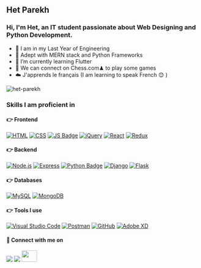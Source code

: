 
## Het Parekh
### Hi, I'm Het, an IT student passionate about Web Designing and Python Development.

- 🏦 I am in my Last Year of Engineering
- 🌱 Adept with MERN stack and Python Frameworks
- :blue_book: I’m currently learning Flutter
- 👯 We can connect on Chess.com♟ to play some games
- :cloud: J'apprends le français (I am learning to speak French :blush: )

<p align="left"> <img src="https://komarev.com/ghpvc/?username=het-parekh" alt="het-parekh" /> </p> 

### Skills I am proficient in

#### :point_right: Frontend
[![HTML](https://img.shields.io/badge/HTML5-E34F26?style=for-the-badge&logo=html5&logoColor=white)](https://en.wikipedia.org/wiki/HTML)
[![CSS](https://img.shields.io/badge/CSS3-1572B6?style=for-the-badge&logo=css3&logoColor=white)](https://en.wikipedia.org/wiki/CSS)
[![JS Badge](https://img.shields.io/badge/JavaScript-323330?style=for-the-badge&logo=javascript&logoColor=F7DF1E)](https://developer.mozilla.org/en-US/docs/Web/JavaScript)
[![jQuery](https://img.shields.io/badge/jquery-%230769AD.svg?style=for-the-badge&logo=jquery&logoColor=white)](https://jquery.com/)
[![React](https://img.shields.io/badge/React-20232A?style=for-the-badge&logo=react&logoColor=61DAFB)](https://reactjs.org/)
[![Redux](https://img.shields.io/badge/Redux-593D88?style=for-the-badge&logo=redux&logoColor=white)](https://redux.js.org/)

#### :point_right: Backend
[![Node.js](https://img.shields.io/badge/Node.js-43853D?style=for-the-badge&logo=node.js&logoColor=white)](https://nodejs.dev/)
[![Express](https://img.shields.io/badge/Express.js-404D59?style=for-the-badge)](https://expressjs.com/)
[![Python Badge](https://img.shields.io/badge/Python-3776AB?style=for-the-badge&logo=python&logoColor=white)](https://www.python.org/)
[![Django](https://img.shields.io/badge/Django-092E20?style=for-the-badge&logo=django&logoColor=white)](https://www.djangoproject.com/)
[![Flask](https://img.shields.io/badge/flask-%23000.svg?style=for-the-badge&logo=flask&logoColor=white)](https://flask.palletsprojects.com/en/2.0.x/)

#### :point_right: Databases
[![MySQL](https://img.shields.io/badge/mysql-%2300f.svg?style=for-the-badge&logo=mysql&logoColor=white)](https://www.mysql.com/)
[![MongoDB](https://img.shields.io/badge/MongoDB-%234ea94b.svg?style=for-the-badge&logo=mongodb&logoColor=white)](https://www.mongodb.com/)

#### :point_right: Tools I use
[![Visual Studio Code](https://img.shields.io/badge/Visual%20Studio%20Code-0078d7.svg?style=for-the-badge&logo=visual-studio-code&logoColor=white)](https://code.visualstudio.com/)
[![Postman](https://img.shields.io/badge/Postman-FF6C37?style=for-the-badge&logo=postman&logoColor=white)](https://www.postman.com/)
[![GitHub](https://img.shields.io/badge/github-%23121011.svg?style=for-the-badge&logo=github&logoColor=white)](https://www.github.com/)
[![Adobe XD](https://img.shields.io/badge/Adobe%20XD-470137?style=for-the-badge&logo=Adobe%20XD&logoColor=#FF61F6)](https://www.adobe.com/in/products/xd.html)

#### :handshake: Connect with me on
[<img src="https://img.shields.io/badge/linkedin-%230077B5.svg?&style=for-the-badge&logo=linkedin&logoColor=white" />](https://www.linkedin.com/in/het-parekh-87839a1b0/) 
[<img src ="https://img.shields.io/badge/Gmail-%23E4405F.svg?&style=for-the-badge&logo=gmail&logoColor=white">](mailto:hetparekh26@gmail.com)
[<img src ="https://cdn.jsdelivr.net/npm/simple-icons@3.0.1/icons/hackerrank.svg" height="30" width="40">](https://www.hackerrank.com/hetparekh263)


